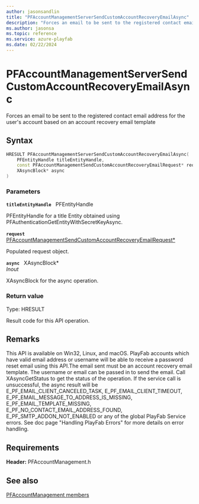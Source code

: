 ```yaml
---
author: jasonsandlin
title: "PFAccountManagementServerSendCustomAccountRecoveryEmailAsync"
description: "Forces an email to be sent to the registered contact email address for the user's account based on an account recovery email template"
ms.author: jasonsa
ms.topic: reference
ms.service: azure-playfab
ms.date: 02/22/2024
---
```


# PFAccountManagementServerSendCustomAccountRecoveryEmailAsync  

Forces an email to be sent to the registered contact email address for the user's account based on an account recovery email template  

## Syntax  
  
```cpp
HRESULT PFAccountManagementServerSendCustomAccountRecoveryEmailAsync(  
    PFEntityHandle titleEntityHandle,  
    const PFAccountManagementSendCustomAccountRecoveryEmailRequest* request,  
    XAsyncBlock* async  
)  
```  
  
### Parameters  
  
**`titleEntityHandle`** &nbsp; PFEntityHandle  
  
PFEntityHandle for a title Entity obtained using PFAuthenticationGetEntityWithSecretKeyAsync.  
  
**`request`** &nbsp; [PFAccountManagementSendCustomAccountRecoveryEmailRequest*](../../pfaccountmanagementtypes/structs/pfaccountmanagementsendcustomaccountrecoveryemailrequest.md)  
  
Populated request object.  
  
**`async`** &nbsp; XAsyncBlock*  
*_Inout_*  
  
XAsyncBlock for the async operation.  
  
  
### Return value
Type: HRESULT
  
Result code for this API operation.
  
## Remarks  
  
This API is available on Win32, Linux, and macOS. PlayFab accounts which have valid email address or username will be able to receive a password reset email using this API.The email sent must be an account recovery email template. The username or email can be passed in to send the email. Call XAsyncGetStatus to get the status of the operation. If the service call is unsuccessful, the async result will be E_PF_EMAIL_CLIENT_CANCELED_TASK, E_PF_EMAIL_CLIENT_TIMEOUT, E_PF_EMAIL_MESSAGE_TO_ADDRESS_IS_MISSING, E_PF_EMAIL_TEMPLATE_MISSING, E_PF_NO_CONTACT_EMAIL_ADDRESS_FOUND, E_PF_SMTP_ADDON_NOT_ENABLED or any of the global PlayFab Service errors. See doc page "Handling PlayFab Errors" for more details on error handling.
  
## Requirements  
  
**Header:** PFAccountManagement.h
  
## See also  
[PFAccountManagement members](../pfaccountmanagement_members.md)  

  
  
